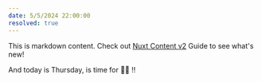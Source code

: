 ```yaml
---
date: 5/5/2024 22:00:00
resolved: true
---
```


This is markdown content. Check out [Nuxt Content v2](https://content.nuxtjs.org/) Guide to see what's new!

And today is Thursday, is time for :ship::ship: !!
